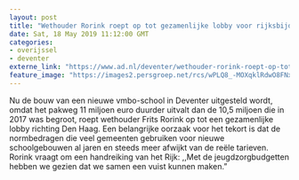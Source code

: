```yaml
---
layout: post
title: "Wethouder Rorink roept op tot gezamenlijke lobby voor rijksbijdrage nieuwe scholen"
date: Sat, 18 May 2019 11:12:00 GMT
categories: 
- overijssel 
- deventer 
externe_link: "https://www.ad.nl/deventer/wethouder-rorink-roept-op-tot-gezamenlijke-lobby-voor-rijksbijdrage-nieuwe-scholen~afe8e295/"
feature_image: "https://images2.persgroep.net/rcs/wPLQ8_-MOXqklRdwO8FNxJwKbsQ/diocontent/145784580/_fitwidth/400/?appId=21791a8992982cd8da851550a453bd7f&quality=0.7"
---
```


Nu de bouw van een nieuwe vmbo-school in Deventer uitgesteld wordt, omdat het pakweg 11 miljoen euro duurder uitvalt dan de 10,5 miljoen die in 2017  was begroot, roept wethouder Frits Rorink op tot een gezamenlijke lobby richting Den Haag. Een belangrijke oorzaak voor het tekort is dat de normbedragen die veel gemeenten gebruiken voor nieuwe schoolgebouwen al jaren en steeds meer afwijkt van de reële tarieven. Rorink vraagt om een handreiking van het Rijk: ,,Met de jeugdzorgbudgetten hebben we gezien dat we samen een vuist kunnen maken.”
